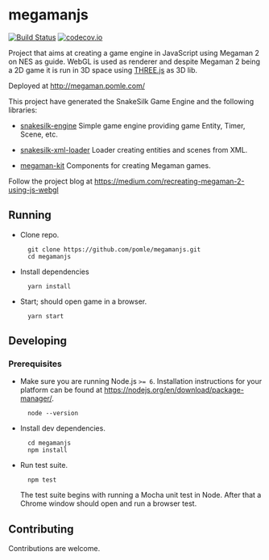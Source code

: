 # megamanjs
[![Build Status](https://travis-ci.org/pomle/megamanjs.svg?branch=master)][1]
[![codecov.io](https://codecov.io/github/pomle/megamanjs/coverage.svg?branch=master)](https://codecov.io/github/pomle/megamanjs?branch=master)

Project that aims at creating a game engine in JavaScript using Megaman 2 on NES as guide. WebGL is used as renderer and despite Megaman 2 being a 2D game it is run in 3D space using [THREE.js](https://github.com/mrdoob/three.js/) as 3D lib.

Deployed at http://megaman.pomle.com/

This project have generated the SnakeSilk Game Engine and the following libraries:
* [snakesilk-engine](https://github.com/snakesilk/snakesilk-engine)
  Simple game engine providing game Entity, Timer, Scene, etc.

* [snakesilk-xml-loader](https://github.com/snakesilk/snakesilk-xml-loader)
  Loader creating entities and scenes from XML.

* [megaman-kit](https://github.com/snakesilk/megaman-kit)
  Components for creating Megaman games.

Follow the project blog at https://medium.com/recreating-megaman-2-using-js-webgl

## Running

* Clone repo.

        git clone https://github.com/pomle/megamanjs.git
        cd megamanjs

* Install dependencies

        yarn install

* Start; should open game in a browser.

        yarn start


## Developing

### Prerequisites

* Make sure you are running Node.js `>= 6`. Installation instructions for your platform can be found at https://nodejs.org/en/download/package-manager/.

        node --version

* Install dev dependencies.

        cd megamanjs
        npm install

* Run test suite.

        npm test

    The test suite begins with running a Mocha unit test in Node. After that a Chrome window should open and run a browser test.


## Contributing

Contributions are welcome.

[1]: https://travis-ci.org/pomle/megamanjs
